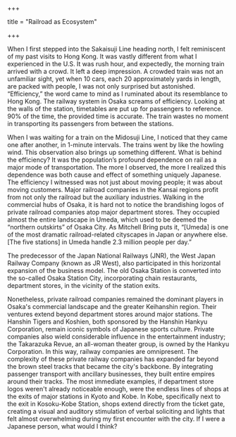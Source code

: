 +++

title = "Railroad as Ecosystem"

+++

When I first stepped into the Sakaisuji Line heading north, I felt reminiscent of my past visits to Hong Kong. It was vastly different from what I experienced in the U.S. It was rush hour, and expectedly, the morning train arrived with a crowd. It left a deep impression. A crowded train was not an unfamiliar sight, yet when 10 cars, each 20 approximately yards in length, are packed with people, I was not only surprised but astonished. “Efficiency,” the word came to mind as I ruminated about its resemblance to Hong Kong. The railway system in Osaka screams of efficiency. Looking at the walls of the station, timetables are put up for passengers to reference. 90% of the time, the provided time is accurate. The train wastes no moment in transporting its passengers from between the stations.

When I was waiting for a train on the Midosuji Line, I noticed that they came one after another, in 1-minute intervals. The trains went by like the howling wind. This observation also brings up something different. What is behind the efficiency? It was the population’s profound dependence on rail as a major mode of transportation. The more I observed, the more I realized this dependence was both cause and effect of something uniquely Japanese. The efficiency I witnessed was not just about moving people; it was about moving customers. Major railroad companies in the Kansai regions profit from not only the railroad but the auxiliary industries. Walking in the commercial hubs of Osaka, it is hard not to notice the brandishing logos of private railroad companies atop major department stores. They occupied almost the entire landscape in Umeda, which used to be deemed the “northern outskirts” of Osaka City. As Mitchell Bring puts it, “[Umeda] is one of the most dramatic railroad-related cityscapes in Japan or anywhere else. [The five stations] in Umeda handle 2.3 million people per day.”

The predecessor of the Japan National Railways (JNR), the West Japan Railway Company (known as JR West), also participated in this horizontal expansion of the business model. The old Osaka Station is converted into the so-called Osaka Station City, incorporating chain restaurants, department stores, in the vicinity of the station exits.

Nonetheless, private railroad companies remained the dominant players in Osaka's commercial landscape and the greater Keihanshin region. Their ventures extend beyond department stores around major stations. The Hanshin Tigers and Koshien, both sponsored by the Hanshin Hankyu Corporation, remain iconic symbols of Japanese sports culture. Private companies also wield considerable influence in the entertainment industry; the Takarazuka Revue, an all-woman theater group, is owned by the Hankyu Corporation. In this way, railway companies are omnipresent. The complexity of these private railway companies has expanded far beyond the brown steel tracks that became the city's backbone. By integrating passenger transport with ancillary businesses, they built entire empires around their tracks. The most immediate examples, if department store logos weren't already noticeable enough, were the endless lines of shops at the exits of major stations in Kyoto and Kobe. In Kobe, specifically next to the exit in Kosoku-Kobe Station, shops extend directly from the ticket gate, creating a visual and auditory stimulation of verbal soliciting and lights that felt almost overwhelming during my first encounter with the city. If I were a Japanese person, what would I think?